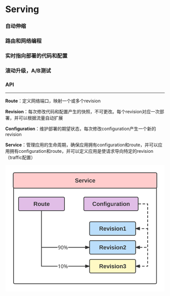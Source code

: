 # Serving 

### 自动伸缩

### 路由和网络编程

### 实时指向部署的代码和配置

### 滚动升级，A/B测试



### API

------



**Route**：定义网络端口，映射一个或多个revision

**Revision**：每次修改代码和配置产生的快照，不可更改。每个revision对应一次部署，并可以根据流量自动扩展

**Configuration**：维护部署的期望状态，每次修改configuration产生一个新的revision

**Service**：管理应用的生命周期，确保应用拥有configuration和route，并可以应用拥有configuration和route，并可以定义应用是使请求导向特定的revision（traffic配置）

<div align=center><img src=https://github.com/asialeaf/markdown/blob/main/images/knative-service.svg></div>